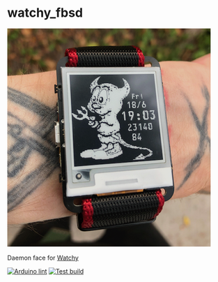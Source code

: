 # watchy_fbsd
![watchy](doc/img.png)

Daemon face for [Watchy](https://github.com/sqfmi/Watchy)

[![Arduino lint](https://github.com/charlesrocket/watchy_fbsd/actions/workflows/arduino-lint.yml/badge.svg?branch=master&event=push)](https://github.com/charlesrocket/watchy_fbsd/actions/workflows/arduino-lint.yml)
[![Test build](https://github.com/charlesrocket/watchy_fbsd/actions/workflows/test-build.yml/badge.svg?branch=master&event=push)](https://github.com/charlesrocket/watchy_fbsd/actions/workflows/test-build.yml)

